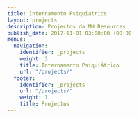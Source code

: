 ```yaml
---
title: Internamento Psiquiátrico
layout: projects
description: Projectos da MH Resources
publish_date: 2017-11-01 03:00:00 +00:00
menus:
  navigation:
    identifier: _projects
    weight: 3
    title: Internamento Psiquiátrico
    url: "/projects/"
  footer:
    identifier: _projects
    url: "/projects/"
    weight: 1
    title: Projectos
---
```

